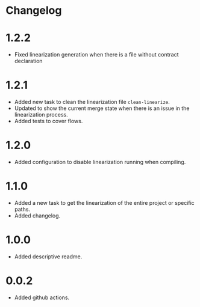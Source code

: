 # Changelog

# 1.2.2

- Fixed linearization generation when there is a file without contract declaration

# 1.2.1

- Added new task to clean the linearization file `clean-linearize`.
- Updated to show the current merge state when there is an issue in the linearization process.
- Added tests to cover flows.

# 1.2.0

- Added configuration to disable linearization running when compiling.

# 1.1.0

- Added a new task to get the linearization of the entire project or specific paths.
- Added changelog.

# 1.0.0

- Added descriptive readme.

# 0.0.2

- Added github actions.
